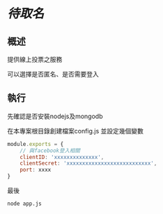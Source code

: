 # *待取名*

## 概述

提供線上投票之服務

可以選擇是否匿名、是否需要登入

## 執行

先確認是否安裝nodejs及mongodb

在本專案根目錄創建檔案config.js
並設定幾個變數

``` javascript
module.exports = {
	// 與facebook登入相關
	clientID: 'xxxxxxxxxxxxxx',
	clientSecret: 'xxxxxxxxxxxxxxxxxxxxxxxxxxx',
	port: xxxx
}
```

最後
```
node app.js
```
